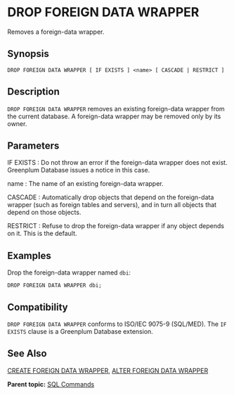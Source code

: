 # DROP FOREIGN DATA WRAPPER 

Removes a foreign-data wrapper.

## Synopsis 

``` {#sql_command_synopsis}
DROP FOREIGN DATA WRAPPER [ IF EXISTS ] <name> [ CASCADE | RESTRICT ]
```

## Description 

`DROP FOREIGN DATA WRAPPER` removes an existing foreign-data wrapper from the current database. A foreign-data wrapper may be removed only by its owner.

## Parameters 

IF EXISTS
:   Do not throw an error if the foreign-data wrapper does not exist. Greenplum Database issues a notice in this case.

name
:   The name of an existing foreign-data wrapper.

CASCADE
:   Automatically drop objects that depend on the foreign-data wrapper \(such as foreign tables and servers\), and in turn all objects that depend on those objects.

RESTRICT
:   Refuse to drop the foreign-data wrapper if any object depends on it. This is the default.

## Examples 

Drop the foreign-data wrapper named `dbi`:

```
DROP FOREIGN DATA WRAPPER dbi;
```

## Compatibility 

`DROP FOREIGN DATA WRAPPER` conforms to ISO/IEC 9075-9 \(SQL/MED\). The `IF EXISTS` clause is a Greenplum Database extension.

## See Also 

[CREATE FOREIGN DATA WRAPPER](CREATE_FOREIGN_DATA_WRAPPER.html), [ALTER FOREIGN DATA WRAPPER](ALTER_FOREIGN_DATA_WRAPPER.html)

**Parent topic:** [SQL Commands](../sql_commands/sql_ref.html)

